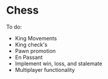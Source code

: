 # Chess

To do:
- King Movements
- King check's
- Pawn promotion
- En Passant
- Implement win, loss, and stalemate
- Multiplayer functionality
